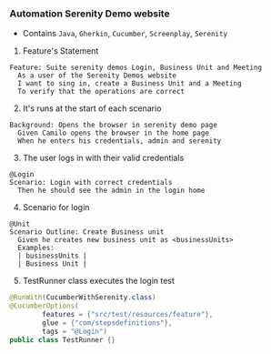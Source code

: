 ### Automation Serenity Demo website

- Contains `Java`, `Gherkin`, `Cucumber`, `Screenplay`, `Serenity`

1. Feature's Statement

```Gherkin
Feature: Suite serenity demos Login, Business Unit and Meeting
  As a user of the Serenity Demos website
  I want to sing in, create a Business Unit and a Meeting
  To verify that the operations are correct	
```

2. It's runs at the start of each scenario
```Gherkin
Background: Opens the browser in serenity demo page
  Given Camilo opens the browser in the home page
  When he enters his credentials, admin and serenity
```

3. The user logs in with their valid credentials
```Gherkin
@Login
Scenario: Login with correct credentials
  Then he should see the admin in the login home
```
4. Scenario for login
```Gherkin
@Unit
Scenario Outline: Create Business unit
  Given he creates new business unit as <businessUnits>
  Examples:
  | businessUnits |
  | Business Unit |
```
5. TestRunner class executes the login test
```Java
@RunWith(CucumberWithSerenity.class)
@CucumberOptions(
        features = {"src/test/resources/feature"},
        glue = {"com/stepsdefinitions"},
        tags = "@Login")
public class TestRunner {}
```